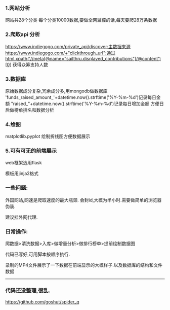### 1.网站分析

网站共28个分类
每个分类10000数据,要做全网监控的话,每天要爬28万条数据

### 2.爬取api 分析

https://www.indiegogo.com/private_api/discover:主数据来源
https://www.indiegogo.com/+"clickthrough_url":通过html.xpath('//meta[@name="sailthru.displayed_contributions"]/@content')[0] 获得众筹支持人数

### 3.数据库

原始数据成分复杂,冗余成分多,用mongodb做数据库
'funds_raised_amount_'+datetime.now().strftime('%Y-%m-%d')记录每日金额
"raised_"+datetime.now().strftime('%Y-%m-%d')记录每日增加金额
方便日后做榜单排名和数据分析

### 4.绘图

matplotlib.pyplot 绘制折线图方便数据展示

### 5.可有可无的前端展示

web框架选用flask

模板用jinja2格式

### 一些问题:

外国网站,网速是爬取速度的最大瓶颈.
会封id,大概为半小时.需要做简单的浏览器伪装.

建议挂外网代理.

### 日常操作:

爬数据>清洗数据>入库>做增量分析>做排行榜单>提前绘制数据图

代码已写好,可用脚本按顺序执行.

录制的MP4文件展示了一下数据在前端显示的大概样子.以及数据库的结构和文件数据

-----------------------------------------------------------------------------------
### 代码还没整理,很乱.

https://github.com/goshut/spider_q
